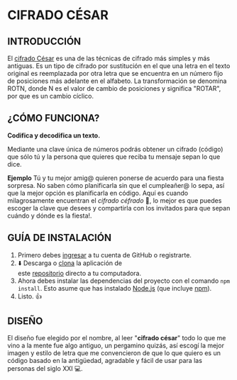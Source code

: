 # CIFRADO CÉSAR

## INTRODUCCIÓN

El [cifrado César](https://en.wikipedia.org/wiki/Caesar_cipher) es una de las técnicas de cifrado más simples y más antiguas. Es un tipo de cifrado por sustitución en el que una letra en el texto original es reemplazada por otra letra que se encuentra en un número fijo de posiciones más adelante en el alfabeto. La transformación se denomina ROTN, donde N es el valor de cambio de posiciones y significa "ROTAR", por que es un cambio cíclico.

## ¿CÓMO FUNCIONA?

**Codifica y decodifica un texto.**

Mediante una clave única de números podrás obtener un cifrado (código) que sólo tú y la persona que quieres que reciba tu mensaje sepan lo que dice.

**Ejemplo**
Tú y tu mejor amig@ quieren ponerse de acuerdo para una fiesta sorpresa. No saben cómo planificarla sin que el cumpleañer@ lo sepa, así que la mejor opción es planificarla en código. Aquí es cuando milagrosamente encuentran
el *cifrado céfrado* :eyes:, lo mejor es que puedes escoger la clave que desees y compartirla con los invitados para que sepan cuándo y dónde es la fiesta!.


## GUÍA DE INSTALACIÓN

1. Primero debes [ingresar](https://github.com/) a tu cuenta de GitHub o registrarte.
2. :arrow_down: Descarga o [clona](https://help.github.com/articles/cloning-a-repository) la aplicación de     
   este [repositorio](https://github.com/BetsabeMP/scl-2018-05-bc-core-am) directo a tu computadora.
3. Ahora debes instalar las dependencias del proyecto con el comando `npm install`.
   Esto asume que has instalado
   [Node.js](https://nodejs.org/) (que incluye [npm](https://docs.npmjs.com/)).
4. Listo. :thumbsup:


## DISEÑO
El diseño fue elegido por el nombre, al leer "**cifrado césar**" todo lo que me vino a la mente fue algo antiguo, un pergamino quizás, así escogí la mejor imagen y estilo de letra que me convencieron de que lo que quiero es un código basado en la antigüedad, agradable y fácil de usar para las personas del siglo XXI :computer:.








